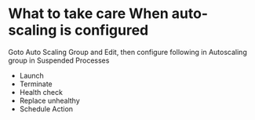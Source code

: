 # What to take care When auto-scaling is configured

Goto Auto Scaling Group and Edit, then configure following in Autoscaling group in Suspended Processes

* Launch
* Terminate
* Health check
* Replace unhealthy
* Schedule Action
